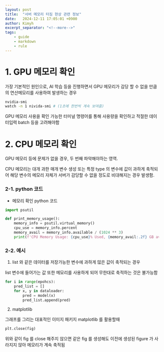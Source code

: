 ```yaml
---
layout: post
title:  "서버 메모리 터짐 현상 관련 정보"
date:   2024-12-11 17:05:01 +0900
author: Kimyh
excerpt_separator: "<!--more-->"
tags:
    - guide
    - markdown
    - rule
---
```


<!--more-->

# 1. GPU 메모리 확인

가장 기본적인 원인으로, AI 학습 등을 진행하면서 GPU 메모리가 감당 할 수 없을 만큼의 연산메모리를 사용하여 발생하는 경우

```bash 
nvidia-smi
watch -n 1 nivida-smi # (1초에 한번씩 계속 보여줌)
```

GPU 메모리 사용을 확인 가능한 터미널 명령어를 통해 사용량을 확인하고 적절한 데이터입력 batch 등을 고려해야함

# 2. CPU 메모리 확인

GPU 메모리 등에 문제가 없을 경우, 두 번째 파악해야하는 영역.

CPU 메모리는 대개 과한 매개 변수 생성 또는 특정 type 의 변수에 값이 과하게 축적되어 해당 변수의 메모리 자체가 서버가 감당할 수 없을 정도로 비대해지는 경우 발생함.

### 2-1. python 코드

- 메모리 확인 python 코드

```python
import psutil

def print_memory_usage():
    memory_info = psutil.virtual_memory()
    cpu_use = memory_info.percent
    memory_avail = memory_info.available / (1024 ** 3)
    print(f'CPU Memory Usage: {cpu_use}% Used, {memory_avail:.2f} GB available')
```



### 2-2. 예시

1.  list 와 같은 데이터를 저장가능한 변수에 과하게 많은 값이 축적되는 경우

list 변수에 들어가는 값 또한 메모리를 사용하게 되어 무한대로 축적하는 것은 불가능함

```python
for i in range(epohcs):
    pred_list = []
    for x, y in dataloader:
        pred = model(x)
        pred_list.append(pred)
```

2. matplotlib

그래프를 그리는 대표적인 이미지 패키지 matplotlib 를 활용할때

```python
plt.close(fig)
```

위와 같이 fig 를 close 해주지 않으면 같은 fig 를 생성해도 이전에 생성된 figure 가 사라지지 않아 메모리가 계속 축적됨